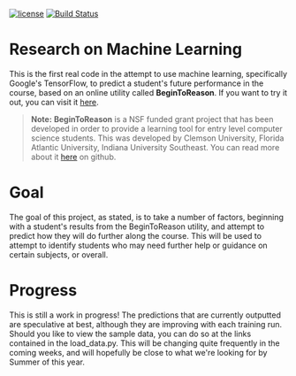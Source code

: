 [![license](https://img.shields.io/github/license/mashape/apistatus.svg?style=for-the-badge)](https://github.com/JaredTSanders/BeginToReason-ML/blob/master/LICENSE) [![Build Status](https://travis-ci.org/JaredTSanders/BeginToReason-ML.svg?branch=master)](https://travis-ci.org/JaredTSanders/BeginToReason-ML)

# Research on Machine Learning

This is the first real code in the attempt to use machine learning, specifically Google's TensorFlow, to predict a student's future performance in the course, based on an online utility called **BeginToReason**. If you want to try it out, you can visit it [here](https://resolve.cs.clemson.edu/beginToReason/section1dry).

> **Note:**  **BeginToReason** is a NSF funded grant project that has been developed in order to provide a learning tool for entry level computer science students. This was developed by Clemson University, Florida Atlantic University, Indiana University Southeast. You can read more about it [here](https://github.com/ClemsonRSRG/beginToReason) on github.

# Goal
The goal of this project, as stated, is to take a number of factors, beginning with a student's results from the BeginToReason utility, and attempt to predict how they will do further along the course. This will be used to attempt to identify students who may need further help or guidance on certain subjects, or overall.

# Progress
This is still a work in progress! The predictions that are currently outputted are speculative at best, although they are improving with each training run. Should you like to view the sample data, you can do so at the links contained in the load_data.py. This will be changing quite frequently in the coming weeks, and will hopefully be close to what we're looking for by Summer of this year.

